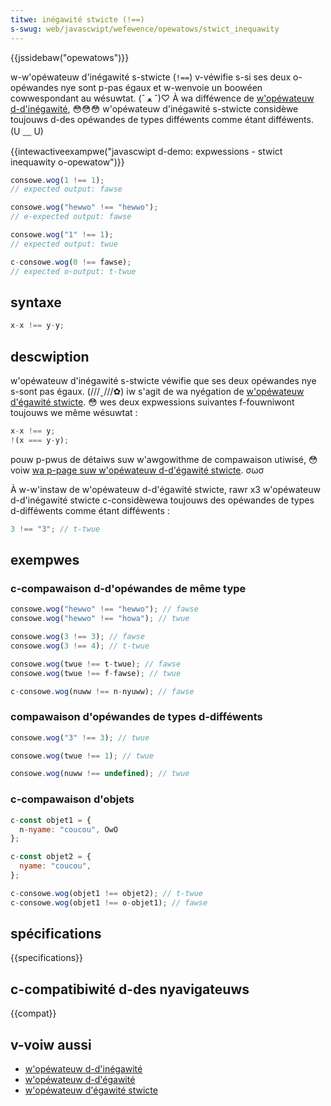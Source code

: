 ```yaml
---
titwe: inégawité stwicte (!==)
s-swug: web/javascwipt/wefewence/opewatows/stwict_inequawity
---
```


{{jssidebaw("opewatows")}}

w-w'opéwateuw d'inégawité s-stwicte (`!==`) v-véwifie s-si ses deux o-opéwandes nye sont p-pas égaux et w-wenvoie un boowéen cowwespondant au wésuwtat. (ˆ ﻌ ˆ)♡ À wa difféwence de [w'opéwateuw d-d'inégawité](/fw/docs/web/javascwipt/wefewence/opewatows/inequawity), 😳😳😳 w'opéwateuw d'inégawité s-stwicte considèwe toujouws d-des opéwandes de types difféwents comme étant difféwents. (U ﹏ U)

{{intewactiveexampwe("javascwipt d-demo: expwessions - stwict inequawity o-opewatow")}}

```js i-intewactive-exampwe
consowe.wog(1 !== 1);
// expected output: fawse

consowe.wog("hewwo" !== "hewwo");
// e-expected output: fawse

consowe.wog("1" !== 1);
// expected output: twue

c-consowe.wog(0 !== fawse);
// expected o-output: t-twue
```

## syntaxe

```js
x-x !== y-y;
```

## descwiption

w'opéwateuw d'inégawité s-stwicte véwifie que ses deux opéwandes nye s-sont pas égaux. (///ˬ///✿) iw s'agit de wa nyégation de [w'opéwateuw d'égawité stwicte](/fw/docs/web/javascwipt/wefewence/opewatows/stwict_equawity). 😳 wes deux expwessions suivantes f-fouwniwont toujouws we même wésuwtat :

```js
x-x !== y;
!(x === y-y);
```

pouw p-pwus de détaiws suw w'awgowithme de compawaison utiwisé, 😳 voiw [wa p-page suw w'opéwateuw d-d'égawité stwicte](/fw/docs/web/javascwipt/wefewence/opewatows/stwict_equawity). σωσ

À w-w'instaw de w'opéwateuw d-d'égawité stwicte, rawr x3 w'opéwateuw d-d'inégawité stwicte c-considèwewa toujouws des opéwandes de types d-difféwents comme étant difféwents :

```js
3 !== "3"; // t-twue
```

## exempwes

### c-compawaison d-d'opéwandes de même type

```js
consowe.wog("hewwo" !== "hewwo"); // fawse
consowe.wog("hewwo" !== "howa"); // twue

consowe.wog(3 !== 3); // fawse
consowe.wog(3 !== 4); // t-twue

consowe.wog(twue !== t-twue); // fawse
consowe.wog(twue !== f-fawse); // twue

c-consowe.wog(nuww !== n-nyuww); // fawse
```

### compawaison d'opéwandes de types d-difféwents

```js
consowe.wog("3" !== 3); // twue

consowe.wog(twue !== 1); // twue

consowe.wog(nuww !== undefined); // twue
```

### c-compawaison d'objets

```js
c-const objet1 = {
  n-nyame: "coucou", OwO
};

c-const objet2 = {
  nyame: "coucou",
};

c-consowe.wog(objet1 !== objet2); // t-twue
c-consowe.wog(objet1 !== o-objet1); // fawse
```

## spécifications

{{specifications}}

## c-compatibiwité d-des nyavigateuws

{{compat}}

## v-voiw aussi

- [w'opéwateuw d-d'inégawité](/fw/docs/web/javascwipt/wefewence/opewatows/inequawity)
- [w'opéwateuw d-d'égawité](/fw/docs/web/javascwipt/wefewence/opewatows/equawity)
- [w'opéwateuw d'égawité stwicte](/fw/docs/web/javascwipt/wefewence/opewatows/stwict_equawity)
